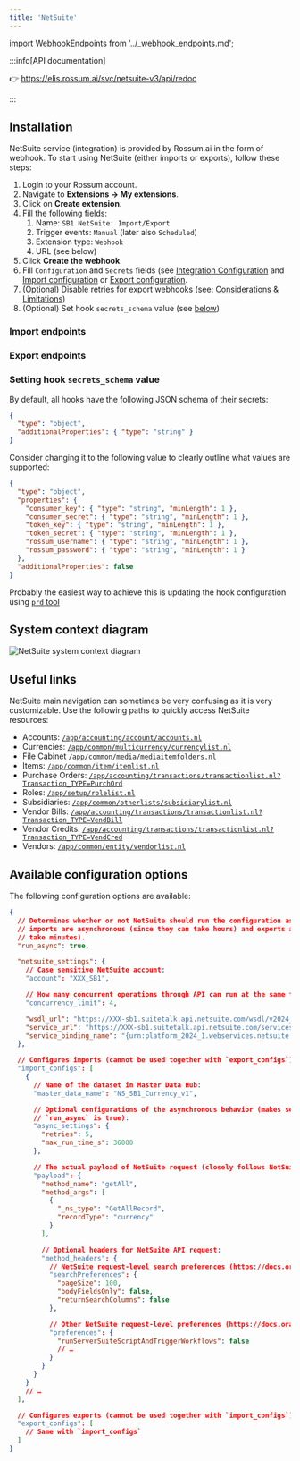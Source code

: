 ```yaml
---
title: 'NetSuite'
---
```


import WebhookEndpoints from '../\_webhook_endpoints.md';

:::info[API documentation]

👉 https://elis.rossum.ai/svc/netsuite-v3/api/redoc

:::

## Installation

NetSuite service (integration) is provided by Rossum.ai in the form of webhook. To start using NetSuite (either imports or exports), follow these steps:

1. Login to your Rossum account.
1. Navigate to **Extensions → My extensions**.
1. Click on **Create extension**.
1. Fill the following fields:
   1. Name: `SB1 NetSuite: Import/Export`
   1. Trigger events: `Manual` (later also `Scheduled`)
   1. Extension type: `Webhook`
   1. URL (see below)
1. Click **Create the webhook**.
1. Fill `Configuration` and `Secrets` fields (see [Integration Configuration](./integration-configuration.md) and [Import configuration](./import-configuration.md) or [Export configuration](./export-configuration.md).
1. (Optional) Disable retries for export webhooks (see: [Considerations & Limitations](./considerations.md#webhook-retries-5-on-failed-requests))
1. (Optional) Set hook `secrets_schema` value (see [below](#setting-hook-secrets_schema-value))

### Import endpoints

<WebhookEndpoints
  eu1="https://elis.rossum.ai/svc/netsuite-v3/api/v1/import"
  eu2="https://shared-eu2.rossum.app/svc/netsuite-v3/api/v1/import"
  us="https://us.app.rossum.ai/svc/netsuite-v3/api/v1/import"
/>

### Export endpoints

<WebhookEndpoints
  eu1="https://elis.rossum.ai/svc/netsuite-v3/api/v1/export"
  eu2="https://shared-eu2.rossum.app/svc/netsuite-v3/api/v1/export"
  us="https://us.app.rossum.ai/svc/netsuite-v3/api/v1/export"
/>

### Setting hook `secrets_schema` value

By default, all hooks have the following JSON schema of their secrets:

```json
{
  "type": "object",
  "additionalProperties": { "type": "string" }
}
```

Consider changing it to the following value to clearly outline what values are supported:

```json
{
  "type": "object",
  "properties": {
    "consumer_key": { "type": "string", "minLength": 1 },
    "consumer_secret": { "type": "string", "minLength": 1 },
    "token_key": { "type": "string", "minLength": 1 },
    "token_secret": { "type": "string", "minLength": 1 },
    "rossum_username": { "type": "string", "minLength": 1 },
    "rossum_password": { "type": "string", "minLength": 1 }
  },
  "additionalProperties": false
}
```

Probably the easiest way to achieve this is updating the hook configuration using [`prd` tool](../sandboxes/index.md)

## System context diagram

![NetSuite system context diagram](./img/rossum-netsuite-system-context-diagram.png)

## Useful links

NetSuite main navigation can sometimes be very confusing as it is very customizable. Use the following paths to quickly access NetSuite resources:

- Accounts: [`/app/accounting/account/accounts.nl`](https://system.netsuite.com/app/accounting/account/accounts.nl)
- Currencies: [`/app/common/multicurrency/currencylist.nl`](https://system.netsuite.com/app/common/multicurrency/currencylist.nl)
- File Cabinet [`/app/common/media/mediaitemfolders.nl`](https://system.netsuite.com/app/common/media/mediaitemfolders.nl)
- Items: [`/app/common/item/itemlist.nl`](https://system.netsuite.com/app/common/item/itemlist.nl)
- Purchase Orders: [`/app/accounting/transactions/transactionlist.nl?Transaction_TYPE=PurchOrd`](https://system.netsuite.com/app/accounting/transactions/transactionlist.nl?Transaction_TYPE=PurchOrd)
- Roles: [`/app/setup/rolelist.nl`](https://system.netsuite.com/app/setup/rolelist.nl)
- Subsidiaries: [`/app/common/otherlists/subsidiarylist.nl`](https://system.netsuite.com/app/common/otherlists/subsidiarylist.nl)
- Vendor Bills: [`/app/accounting/transactions/transactionlist.nl?Transaction_TYPE=VendBill`](https://system.netsuite.com/app/accounting/transactions/transactionlist.nl?Transaction_TYPE=VendBill)
- Vendor Credits: [`/app/accounting/transactions/transactionlist.nl?Transaction_TYPE=VendCred`](https://system.netsuite.com/app/accounting/transactions/transactionlist.nl?Transaction_TYPE=VendCred)
- Vendors: [`/app/common/entity/vendorlist.nl`](https://system.netsuite.com/app/common/entity/vendorlist.nl)

## Available configuration options

The following configuration options are available:

```json
{
  // Determines whether or not NetSuite should run the configuration asynchronously. Typically,
  // imports are asynchronous (since they can take hours) and exports are synchronous (they should
  // take minutes).
  "run_async": true,

  "netsuite_settings": {
    // Case sensitive NetSuite account:
    "account": "XXX_SB1",

    // How many concurrent operations through API can run at the same time:
    "concurrency_limit": 4,

    "wsdl_url": "https://XXX-sb1.suitetalk.api.netsuite.com/wsdl/v2024_1_0/netsuite.wsdl",
    "service_url": "https://XXX-sb1.suitetalk.api.netsuite.com/services/NetSuitePort_2024_1",
    "service_binding_name": "{urn:platform_2024_1.webservices.netsuite.com}NetSuiteBinding"
  },

  // Configures imports (cannot be used together with `export_configs`):
  "import_configs": [
    {
      // Name of the dataset in Master Data Hub:
      "master_data_name": "NS_SB1_Currency_v1",

      // Optional configurations of the asynchronous behavior (makes sense only when
      // `run_async` is true):
      "async_settings": {
        "retries": 5,
        "max_run_time_s": 36000
      },

      // The actual payload of NetSuite request (closely follows NetSuite API docs):
      "payload": {
        "method_name": "getAll",
        "method_args": [
          {
            "_ns_type": "GetAllRecord",
            "recordType": "currency"
          }
        ],

        // Optional headers for NetSuite API request:
        "method_headers": {
          // NetSuite request-level search preferences (https://docs.oracle.com/en/cloud/saas/netsuite/ns-online-help/section_4170181850.html):
          "searchPreferences": {
            "pageSize": 100,
            "bodyFieldsOnly": false,
            "returnSearchColumns": false
          },

          // Other NetSuite request-level preferences (https://docs.oracle.com/en/cloud/saas/netsuite/ns-online-help/section_4170181850.html):
          "preferences": {
            "runServerSuiteScriptAndTriggerWorkflows": false
            // …
          }
        }
      }
    }
    // …
  ],

  // Configures exports (cannot be used together with `import_configs`):
  "export_configs": [
    // Same with `import_configs`
  ]
}
```
